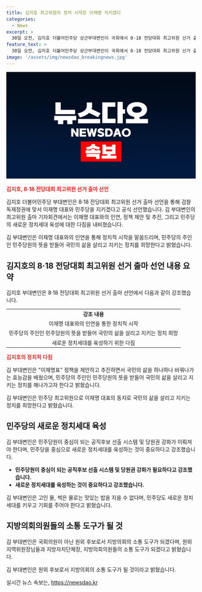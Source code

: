 ```yaml
---
title: 김지호 최고위원의 정치 시작은 이재명 지키겠다
categories:
  - News
excerpt: >
  30일 오전, 김지호 더불어민주당 상근부대변인이 국회에서 8·18 전당대회 최고위원 선거 출마를 선언했다. 김 부대변인은 이재명 대표와 함께 검찰독재정권에 맞서기로 다짐하며, 이와 관련해 민주당이 더 강인한 최고위원이 필요하다고 밝혔다. 또한, 국민의 삶을 변화시키는 정책을 추진하는 이재명표 정책을 인용하면서, 이를 민주당 최고위원으로서 이어가고자 한다고 강조했다. 또한, 김 부대변인은 민주당의 당원 중심 정당화를 위해 엘리트 정치를 타파하고 당원권 강화를 주장했다. 마지막으로, 원외 후보로서 지방의회의 소통 도구가 되고 대변인이 될 것을 약속했다.
feature_text: >
  30일 오전, 김지호 더불어민주당 상근부대변인이 국회에서 8·18 전당대회 최고위원 선거 출마를 선언했다. 김 부대변인은 이재명 대표와 함께 검찰독재정권에 맞서기로 다짐하며, 이와 관련해 민주당이 더 강인한 최고위원이 필요하다고 밝혔다. 또한, 국민의 삶을 변화시키는 정책을 추진하는 이재명표 정책을 인용하면서, 이를 민주당 최고위원으로서 이어가고자 한다고 강조했다. 또한, 김 부대변인은 민주당의 당원 중심 정당화를 위해 엘리트 정치를 타파하고 당원권 강화를 주장했다. 마지막으로, 원외 후보로서 지방의회의 소통 도구가 되고 대변인이 될 것을 약속했다.
image: '/assets/img/newsdao_breakingnews.jpg'
---
```


<p><img src="/assets/img/newsdao_breakingnews.jpg" alt="firstkoreanews 속보" /></p>

<p><b><span style="color: #ee2323;">김지호, 8·18 전당대회 최고위원 선거 출마 선언</span></b></p>

<p>김지호 더불어민주당 부대변인은 8·18 전당대회 최고위원 선거 출마 선언을 통해 검찰독재정권에 맞서 이재명 대표와 민주당을 지키겠다고 공식 선언했습니다. 김 부대변인의 최고위원 출마 기자회견에서는 이재명 대표와의 인연, 정책 제안 및 추진, 그리고 민주당의 새로운 정치세대 육성에 대한 다짐을 내비쳤습니다.</p>

<p data-ke-size="size16">김 부대변인은 이재명 대표와의 인연을 통해 정치적 시작을 말씀드리며, 민주당의 주인인 민주당원의 뜻을 받들어 국민의 삶을 살리고 지키는 정치를 희망한다고 밝혔습니다.</p>

<h2 data-ke-size="size26">김지호의 8·18 전당대회 최고위원 선거 출마 선언 내용 요약</h2>

<p>김지호 부대변인은 8·18 전당대회 최고위원 선거 출마 선언에서 다음과 같이 강조했습니다.</p>

<table>
  <tr>
    <td style="text-align: center; height: 17px;"><b>강조 내용</b></td>
  </tr>
  <tr>
    <td style="text-align: center; height: 17px;">이재명 대표와의 인연을 통한 정치적 시작</td>
  </tr>
  <tr>
    <td style="text-align: center; height: 17px;">민주당의 주인인 민주당원의 뜻을 받들어 국민의 삶을 살리고 지키는 정치 희망</td>
  </tr>
  <tr>
    <td style="text-align: center; height: 17px;">새로운 정치세대를 육성하기 위한 다짐</td>
  </tr>
</table>

<p><b><span style="color: #ee2323;">김지호의 정치적 다짐</span></b></p>

<p>김 부대변인은 "이재명표" 정책을 제안하고 추진하면서 국민의 삶을 하나하나 바꿔나가는 효능감을 배웠으며, 민주당의 주인인 민주당원의 뜻을 받들어 국민의 삶을 살리고 지키는 정치를 해나가고자 한다고 밝혔습니다.</p>

<p data-ke-size="size16">김 부대변인은 민주당 최고위원으로 이재명 대표의 동지로 국민의 삶을 살리고 지키는 정치를 희망한다고 밝혔습니다.</p>

<h2 data-ke-size="size26">민주당의 새로운 정치세대 육성</h2>

<p>김 부대변인은 민주당원이 중심이 되는 공직후보 선출 시스템 및 당원권 강화가 이뤄져야 한다며, 민주당을 중심으로 새로운 정치세대를 육성하는 것이 중요하다고 강조했습니다.</p>

<ul>
  <li><b>민주당원이 중심이 되는 공직후보 선출 시스템 및 당원권 강화가 필요하다고 강조했습니다.</b></li>
  <li><b>새로운 정치세대를 육성하는 것이 중요하다고 강조했습니다.</b></li>
</ul>

<p data-ke-size="size16">김 부대변인은 고인 물, 썩은 물로는 맛있는 밥을 지을 수 없다며, 민주당도 새로운 정치세대를 키우고 기회를 주어야 한다고 밝혔습니다.</p>

<h2 data-ke-size="size26">지방의회의원들의 소통 도구가 될 것</h2>

<p>김 부대변인은 국회의원이 아닌 원외 후보로서 지방의회의 소통 도구가 되겠다며, 원외 지역위원장님들과 지방자치단체장, 지방의회의원들의 소통 도구가 되겠다고 밝혔습니다.</p>

<p data-ke-size="size16">김 부대변인은 원외 후보로서 지방의회의 소통 도구가 될 것이라고 밝혔습니다.</p>
실시간 뉴스 속보는, <a href="https://newsdao.kr" rel="dofollow">https://newsdao.kr</a>


